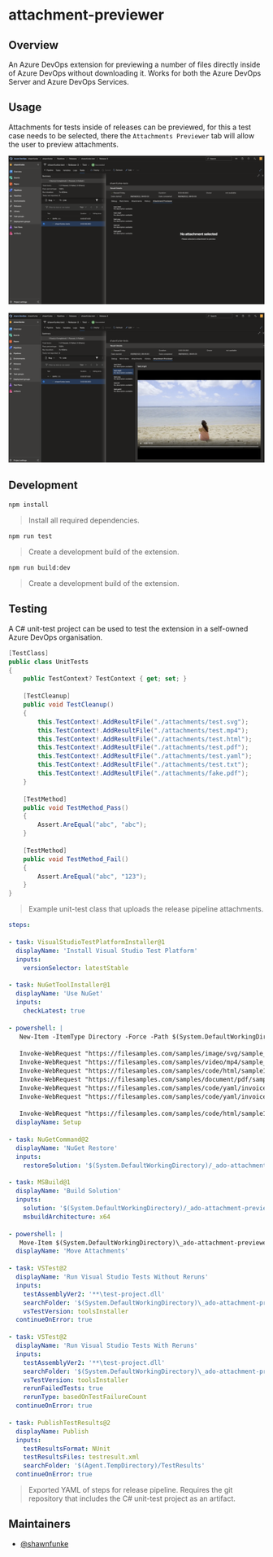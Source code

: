 
# attachment-previewer

## Overview

An Azure DevOps extension for previewing a number of files directly inside of
Azure DevOps without downloading it. Works for both the Azure DevOps Server and
Azure DevOps Services.

## Usage

Attachments for tests inside of releases can be previewed, for this a test case
needs to be selected, there the `Attachments Previewer` tab will allow the user
to preview attachments.

![release-tests-no-selection.png](screenshots/release-tests-no-selection.png)

![release-tests-mp4-preview.png](screenshots/release-tests-mp4-preview.png)

## Development

```bash
npm install
```

> Install all required dependencies.

```bash
npm run test
```

> Create a development build of the extension.

```bash
npm run build:dev
```

> Create a development build of the extension.

## Testing

A C# unit-test project can be used to test the extension in a self-owned Azure
DevOps organisation.

```csharp
[TestClass]
public class UnitTests
{
    public TestContext? TestContext { get; set; }

    [TestCleanup]
    public void TestCleanup()
    { 
        this.TestContext!.AddResultFile("./attachments/test.svg");
        this.TestContext!.AddResultFile("./attachments/test.mp4");
        this.TestContext!.AddResultFile("./attachments/test.html");
        this.TestContext!.AddResultFile("./attachments/test.pdf");
        this.TestContext!.AddResultFile("./attachments/test.yaml");
        this.TestContext!.AddResultFile("./attachments/test.txt");
        this.TestContext!.AddResultFile("./attachments/fake.pdf");
    }

    [TestMethod]
    public void TestMethod_Pass()
    {
        Assert.AreEqual("abc", "abc");
    }

    [TestMethod]
    public void TestMethod_Fail()
    {
        Assert.AreEqual("abc", "123");
    }
}
```

> Example unit-test class that uploads the release pipeline attachments.

```yaml
steps:

- task: VisualStudioTestPlatformInstaller@1
  displayName: 'Install Visual Studio Test Platform'
  inputs:
    versionSelector: latestStable

- task: NuGetToolInstaller@1
  displayName: 'Use NuGet'
  inputs:
    checkLatest: true

- powershell: |
   New-Item -ItemType Directory -Force -Path $(System.DefaultWorkingDirectory)\_ado-attachment-previewer-tests\test-project\attachments

   Invoke-WebRequest "https://filesamples.com/samples/image/svg/sample_640%C3%97426.svg" -OutFile $(System.DefaultWorkingDirectory)\_ado-attachment-previewer-tests\test-project\attachments\test.svg
   Invoke-WebRequest "https://filesamples.com/samples/video/mp4/sample_960x540.mp4" -OutFile $(System.DefaultWorkingDirectory)\_ado-attachment-previewer-tests\test-project\attachments\test.mp4
   Invoke-WebRequest "https://filesamples.com/samples/code/html/sample1.html" -OutFile $(System.DefaultWorkingDirectory)\_ado-attachment-previewer-tests\test-project\attachments\test.html
   Invoke-WebRequest "https://filesamples.com/samples/document/pdf/sample3.pdf" -OutFile $(System.DefaultWorkingDirectory)\_ado-attachment-previewer-tests\test-project\attachments\test.pdf
   Invoke-WebRequest "https://filesamples.com/samples/code/yaml/invoice.yaml" -OutFile $(System.DefaultWorkingDirectory)\_ado-attachment-previewer-tests\test-project\attachments\test.yaml
   Invoke-WebRequest "https://filesamples.com/samples/code/yaml/invoice.yaml" -OutFile $(System.DefaultWorkingDirectory)\_ado-attachment-previewer-tests\test-project\attachments\test.txt

   Invoke-WebRequest "https://filesamples.com/samples/code/html/sample1.html" -OutFile $(System.DefaultWorkingDirectory)\_ado-attachment-previewer-tests\test-project\attachments\fake.pdf
  displayName: Setup

- task: NuGetCommand@2
  displayName: 'NuGet Restore'
  inputs:
    restoreSolution: '$(System.DefaultWorkingDirectory)/_ado-attachment-previewer-tests/test-project/test-project.sln'

- task: MSBuild@1
  displayName: 'Build Solution'
  inputs:
    solution: '$(System.DefaultWorkingDirectory)/_ado-attachment-previewer-tests/test-project/test-project.sln'
    msbuildArchitecture: x64

- powershell: |
   Move-Item $(System.DefaultWorkingDirectory)\_ado-attachment-previewer-tests\test-project\attachments $(System.DefaultWorkingDirectory)\_ado-attachment-previewer-tests\test-project\bin\Debug\net6.0\attachments
  displayName: 'Move Attachments'

- task: VSTest@2
  displayName: 'Run Visual Studio Tests Without Reruns'
  inputs:
    testAssemblyVer2: '**\test-project.dll'
    searchFolder: '$(System.DefaultWorkingDirectory)\_ado-attachment-previewer-tests\test-project'
    vsTestVersion: toolsInstaller
  continueOnError: true

- task: VSTest@2
  displayName: 'Run Visual Studio Tests With Reruns'
  inputs:
    testAssemblyVer2: '**\test-project.dll'
    searchFolder: '$(System.DefaultWorkingDirectory)\_ado-attachment-previewer-tests\test-project'
    vsTestVersion: toolsInstaller
    rerunFailedTests: true
    rerunType: basedOnTestFailureCount
  continueOnError: true

- task: PublishTestResults@2
  displayName: Publish
  inputs:
    testResultsFormat: NUnit
    testResultsFiles: testresult.xml
    searchFolder: '$(Agent.TempDirectory)/TestResults'
  continueOnError: true
```

> Exported YAML of steps for release pipeline. Requires the git repository that
> includes the C# unit-test project as an artifact.

## Maintainers

  - [@shawnfunke](https://github.com/shawnfunke)
